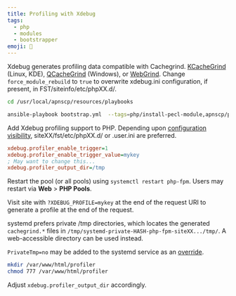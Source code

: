 ```yaml
---
title: Profiling with Xdebug
tags:
  - php
  - modules	
  - bootstrapper
emoji: 🐛
---
```


Xdebug generates profiling data compatible with Cachegrind. [KCacheGrind](https://kcachegrind.github.io/) (Linux, KDE), [QCacheGrind](http://sourceforge.net/projects/qcachegrindwin/) (Windows), or [WebGrind](https://github.com/jokkedk/webgrind). Change `force_module_rebuild` to `true` to overwrite xdebug.ini configuration, if present, in FST/siteinfo/etc/phpXX.d/. 

```bash
cd /usr/local/apnscp/resources/playbooks

ansible-playbook bootstrap.yml  --tags=php/install-pecl-module,apnscp/php-filesystem-template --extra-vars=pecl_extensions='{"name":"xdebug","zend":true,"extension":"https://github.com/xdebug/xdebug/archive/2.9.6.tar.gz"}' --extra-vars=force_module_rebuild=false
```

Add Xdebug profiling support to PHP. Depending upon [configuration visibility](https://docs.apiscp.com/admin/PHP-FPM/#override-precedence), siteXX/fst/etc/phpXX.d/ or .user.ini are preferred.

```ini
xdebug.profiler_enable_trigger=1
xdebug.profiler_enable_trigger_value=mykey
; May want to change this...
xdebug.profiler_output_dir=/tmp
```

Restart the pool (or all pools) using `systemctl restart php-fpm`. Users may restart via **Web** > **PHP Pools**.

Visit site with `?XDEBUG_PROFILE=mykey` at the end of the request URI to generate a profile at the end of the request.

systemd prefers private /tmp directories, which locates the generated `cachegrind.*`  files in `/tmp/systemd-private-HASH-php-fpm-siteXX.../tmp/`. A web-accessible directory can be used instead. 

`PrivateTmp=no` may be added to the systemd service as an [override](https://docs.apiscp.com/admin/PHP-FPM/#overriding-service-definitions).

```bash
mkdir /var/www/html/profiler
chmod 777 /var/www/html/profiler
```

Adjust `xdebug.profiler_output_dir` accordingly.